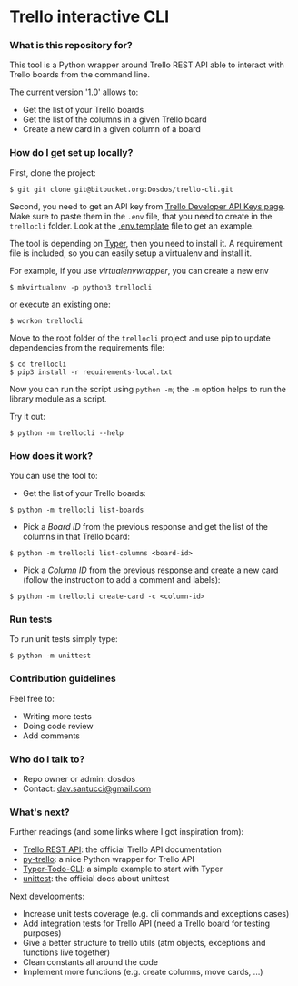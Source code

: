 # Trello interactive CLI #


### What is this repository for? ###
This tool is a Python wrapper around Trello REST API able to interact with Trello boards from the command line.

The current version '1.0' allows to:

* Get the list of your Trello boards
* Get the list of the columns in a given Trello board
* Create a new card in a given column of a board

### How do I get set up locally? ###
First, clone the project:

```
$ git git clone git@bitbucket.org:Dosdos/trello-cli.git
```

Second, you need to get an API key from [Trello Developer API Keys page](https://trello.com/app-key).
Make sure to paste them in the `.env` file, that you need to create in the `trellocli` folder.
Look at the [.env.template](trellocli/.env.template) file to get an example.

The tool is depending on [Typer](https://typer.tiangolo.com/), then you need to install it.
A requirement file is included, so you can easily setup a virtualenv and install it.

For example, if you use *virtualenvwrapper*, you can create a new env
```
$ mkvirtualenv -p python3 trellocli
```

or execute an existing one:
```
$ workon trellocli
```

Move to the root folder of the `trellocli` project and use pip to update dependencies from the requirements file:
```
$ cd trellocli
$ pip3 install -r requirements-local.txt
```

Now you can run the script using `python -m`; the `-m` option helps to run the library module as a script.

Try it out:

```
$ python -m trellocli --help
```

### How does it work? ###
You can use the tool to:

* Get the list of your Trello boards:

```
$ python -m trellocli list-boards
```

* Pick a *Board ID* from the previous response and get the list of the columns in that Trello board:

```
$ python -m trellocli list-columns <board-id>
```

* Pick a *Column ID* from the previous response and create a new card (follow the instruction to add a comment and labels):

```
$ python -m trellocli create-card -c <column-id>
```


### Run tests ###

To run unit tests simply type:

```
$ python -m unittest
```

### Contribution guidelines ###

Feel free to:

* Writing more tests
* Doing code review
* Add comments

### Who do I talk to? ###

* Repo owner or admin: dosdos
* Contact: dav.santucci@gmail.com

### What's next? ###

Further readings (and some links where I got inspiration from):

* [Trello REST API](https://developer.atlassian.com/cloud/trello/rest/api-group-cards/#api-cards-post): the official Trello API documentation
* [py-trello](https://github.com/sarumont/py-trello): a nice Python wrapper for Trello API
* [Typer-Todo-CLI](https://github.com/Sachin-chaurasiya/Typer-Todo-CLI/tree/main/todo): a simple example to start with Typer
* [unittest](https://docs.python.org/3/library/unittest.html): the official docs about unittest

Next developments:

* Increase unit tests coverage (e.g. cli commands and exceptions cases)
* Add integration tests for Trello API (need a Trello board for testing purposes)
* Give a better structure to trello utils (atm objects, exceptions and functions live together)
* Clean constants all around the code
* Implement more functions (e.g. create columns, move cards, ...)
